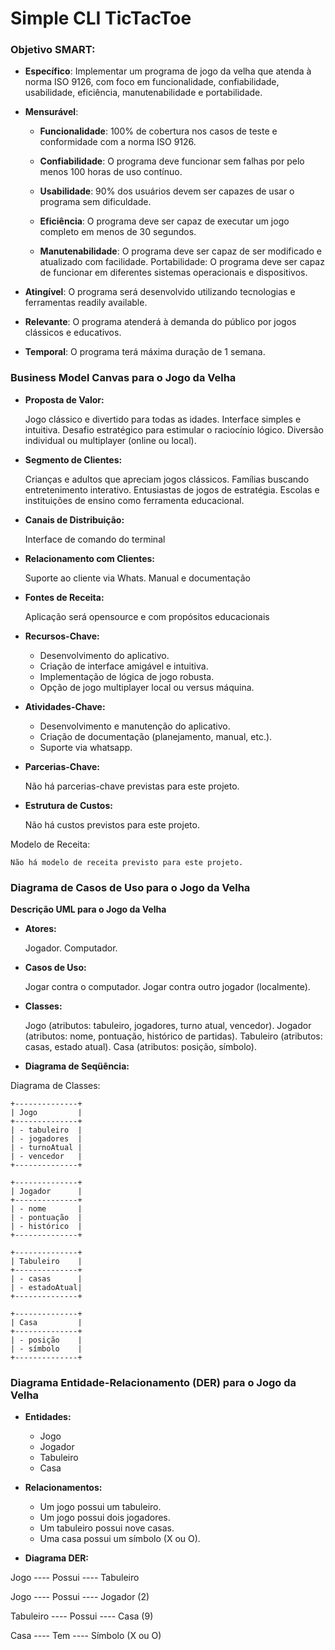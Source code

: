 # Simple CLI TicTacToe


### Objetivo SMART:

- **Específico**: Implementar um programa de jogo da velha que atenda à norma ISO 9126, com foco em funcionalidade, confiabilidade, usabilidade, eficiência, manutenabilidade e portabilidade.

- **Mensurável**:

    - **Funcionalidade**: 100% de cobertura nos casos de teste e conformidade com a  norma ISO 9126.
    
    - **Confiabilidade**: O programa deve funcionar sem falhas por pelo menos 100 horas de uso contínuo.
    
    - **Usabilidade**: 90% dos usuários devem ser capazes de usar o programa sem dificuldade.
    
    - **Eficiência**: O programa deve ser capaz de executar um jogo completo em menos de 30 segundos.
    
    - **Manutenabilidade**: O programa deve ser capaz de ser modificado e atualizado com facilidade.
    Portabilidade: O programa deve ser capaz de funcionar em diferentes sistemas operacionais e dispositivos.

- **Atingível**: O programa será desenvolvido utilizando tecnologias e ferramentas readily available.

- **Relevante**: O programa atenderá à demanda do público por jogos clássicos e educativos.

- **Temporal**: O programa terá máxima duração de 1 semana.

### Business Model Canvas para o Jogo da Velha

- **Proposta de Valor:**

    Jogo clássico e divertido para todas as idades.
    Interface simples e intuitiva.
    Desafio estratégico para estimular o raciocínio lógico.
    Diversão individual ou multiplayer (online ou local).

- **Segmento de Clientes:**

    Crianças e adultos que apreciam jogos clássicos.
    Famílias buscando entretenimento interativo.
    Entusiastas de jogos de estratégia.
    Escolas e instituições de ensino como ferramenta educacional.

- **Canais de Distribuição:**

    Interface de comando do terminal

- **Relacionamento com Clientes:**

    Suporte ao cliente via Whats.
    Manual e documentação

- **Fontes de Receita:**

    Aplicação será opensource e com propósitos educacionais

- **Recursos-Chave:**

    - Desenvolvimento do aplicativo.
    - Criação de interface amigável e intuitiva.
    - Implementação de lógica de jogo robusta.
    - Opção de jogo multiplayer local ou versus máquina.

- **Atividades-Chave:**

    - Desenvolvimento e manutenção do aplicativo.
    - Criação de documentação (planejamento, manual, etc.).
    - Suporte via whatsapp.

- **Parcerias-Chave:**

    Não há parcerias-chave previstas para este projeto.

- **Estrutura de Custos:**

    Não há custos previstos para este projeto.

Modelo de Receita:

    Não há modelo de receita previsto para este projeto.

### Diagrama de Casos de Uso para o Jogo da Velha

**Descrição UML para o Jogo da Velha**

- **Atores:**

    Jogador.
    Computador.

- **Casos de Uso:**

    Jogar contra o computador.
    Jogar contra outro jogador (localmente).

- **Classes:**

    Jogo (atributos: tabuleiro, jogadores, turno atual, vencedor).
    Jogador (atributos: nome, pontuação, histórico de partidas).
    Tabuleiro (atributos: casas, estado atual).
    Casa (atributos: posição, símbolo).

- **Diagrama de Seqüência:**



Diagrama de Classes:


    +--------------+
    | Jogo         |
    +--------------+
    | - tabuleiro  |
    | - jogadores  |
    | - turnoAtual |
    | - vencedor   |
    +--------------+

    +--------------+
    | Jogador      |
    +--------------+
    | - nome       |
    | - pontuação  |
    | - histórico  |
    +--------------+

    +--------------+
    | Tabuleiro    |
    +--------------+
    | - casas      |
    | - estadoAtual|
    +--------------+

    +--------------+
    | Casa         |
    +--------------+
    | - posição    |
    | - símbolo    |
    +--------------+


### Diagrama Entidade-Relacionamento (DER) para o Jogo da Velha

- **Entidades:**

    - Jogo
    - Jogador
    - Tabuleiro
    - Casa

- **Relacionamentos:**

    - Um jogo possui um tabuleiro.
    - Um jogo possui dois jogadores.
    - Um tabuleiro possui nove casas.
    - Uma casa possui um símbolo (X ou O).

- **Diagrama DER:**

Jogo ---- Possui ---- Tabuleiro

Jogo ---- Possui ---- Jogador (2)

Tabuleiro ---- Possui ---- Casa (9)

Casa ---- Tem ---- Símbolo (X ou O)

